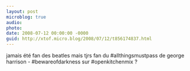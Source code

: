 ```yaml
---
layout: post
microblog: true
audio: 
photo: 
date: 2008-07-12 00:00:00 -0000
guid: http://xtof.micro.blog/2008/07/12/t856174837.html
---
```

jamais été fan des beatles mais tjrs fan du #allthingsmustpass de george harrison - #bewareofdarkness sur #openkitchenmix ?
